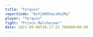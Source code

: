 ```yaml
---
title: "Torquin"
reportCode: "8xYj6HGhaczKw1My"
player: "Torquin"
fight: "Prince Malchezaar"
date: 2021-09-08T20:17:22.766000+00:00
---
```

